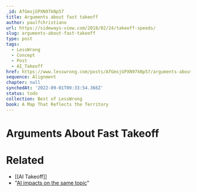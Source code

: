 ```yaml
---
_id: AfGmsjGPXN97kNp57
title: Arguments about fast takeoff
author: paulfchristiano
url: https://sideways-view.com/2018/02/24/takeoff-speeds/
slug: arguments-about-fast-takeoff
type: post
tags:
  - LessWrong
  - Concept
  - Post
  - AI_Takeoff
href: https://www.lesswrong.com/posts/AfGmsjGPXN97kNp57/arguments-about-fast-takeoff
sequence: Alignment
chapter: null
synchedAt: '2022-09-01T09:33:54.366Z'
status: todo
collection: Best of LessWrong
book: A Map That Reflects the Territory
---
```


# Arguments About Fast Takeoff


# Related

- [[AI Takeoff]]
- "[AI impacts on the same topic](https://aiimpacts.org/likelihood-of-discontinuous-progress-around-the-development-of-agi/)"